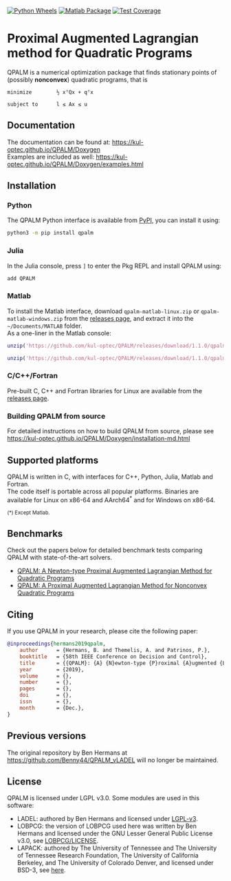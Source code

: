 [![Python Wheels](https://github.com/kul-optec/QPALM/actions/workflows/wheel.yml/badge.svg)](https://github.com/kul-optec/QPALM/actions/workflows/wheel.yml)
[![Matlab Package](https://github.com/kul-optec/QPALM/actions/workflows/matlab.yml/badge.svg)](https://github.com/kul-optec/QPALM/actions/workflows/matlab.yml)
[![Test Coverage](https://img.shields.io/endpoint?url=https://kul-optec.github.io/QPALM/Coverage/shield.io.coverage.json)](https://kul-optec.github.io/QPALM/Coverage/index.html)

# Proximal Augmented Lagrangian method for Quadratic Programs

QPALM is a numerical optimization package that finds stationary points of (possibly **nonconvex**) quadratic programs, that is 
```
minimize        ½ xᵀQx + qᵀx

subject to      l ≤ Ax ≤ u
```

## Documentation

The documentation can be found at: <https://kul-optec.github.io/QPALM/Doxygen>  
Examples are included as well: <https://kul-optec.github.io/QPALM/Doxygen/examples.html>

## Installation

### Python

The QPALM Python interface is available from [PyPI](https://pypi.org/project/qpalm),
you can install it using:
```sh
python3 -m pip install qpalm
```

### Julia

In the Julia console, press `]` to enter the Pkg REPL and install QPALM using:
```sh
add QPALM
```

### Matlab

To install the Matlab interface, download `qpalm-matlab-linux.zip` or 
`qpalm-matlab-windows.zip` from the 
[releases page](https://github.com/kul-optec/QPALM/releases/latest), and 
extract it into the `~/Documents/MATLAB` folder.  
As a one-liner in the Matlab console:
```matlab
unzip('https://github.com/kul-optec/QPALM/releases/download/1.1.0/qpalm-matlab-linux.zip', userpath)
```
```matlab
unzip('https://github.com/kul-optec/QPALM/releases/download/1.1.0/qpalm-matlab-windows.zip', userpath)
```

### C/C++/Fortran

Pre-built C, C++ and Fortran libraries for Linux are available from the [releases page](https://github.com/kul-optec/QPALM/releases).

### Building QPALM from source

For detailed instructions on how to build QPALM from source, please see 
<https://kul-optec.github.io/QPALM/Doxygen/installation-md.html>

## Supported platforms

QPALM is written in C, with interfaces for C++, Python, Julia, Matlab and Fortran.  
The code itself is portable across all popular platforms. Binaries are available
for Linux on x86-64 and AArch64<sup>*</sup> and for Windows on x86-64.

<sup>(*) Except Matlab.</sup>

## Benchmarks

Check out the papers below for detailed benchmark tests comparing QPALM with state-of-the-art solvers.

 * [QPALM: A Newton-type Proximal Augmented Lagrangian Method for Quadratic Programs](https://arxiv.org/abs/1911.02934)
 * [QPALM: A Proximal Augmented Lagrangian Method for Nonconvex Quadratic Programs](https://arxiv.org/abs/2010.02653)

## Citing

If you use QPALM in your research, please cite the following paper:
```bibtex
@inproceedings{hermans2019qpalm,
	author      = {Hermans, B. and Themelis, A. and Patrinos, P.},
	booktitle   = {58th IEEE Conference on Decision and Control},
	title       = {{QPALM}: {A} {N}ewton-type {P}roximal {A}ugmented {L}agrangian {M}ethod for {Q}uadratic {P}rograms},
	year        = {2019},
	volume      = {},
	number      = {},
	pages       = {},
	doi         = {},
	issn        = {},
	month       = {Dec.},
}
```

## Previous versions

The original repository by Ben Hermans at <https://github.com/Benny44/QPALM_vLADEL>
will no longer be maintained.

## License

QPALM is licensed under LGPL v3.0. Some modules are used in this software: 
* LADEL: authored by Ben Hermans and licensed under [LGPL-v3](LICENSE).
* LOBPCG: the version of LOBPCG used here was written by Ben Hermans and licensed under the GNU Lesser General Public License v3.0, see [LOBPCG/LICENSE](https://github.com/Benny44/LOBPCG/blob/master/LICENSE).
* LAPACK: authored by The University of Tennessee and The University of Tennessee Research Foundation, The University of California Berkeley, and The University of Colorado Denver, and licensed under BSD-3, see [here](https://github.com/Reference-LAPACK/lapack/blob/master/LICENSE).
